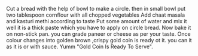 Cut a bread with the help of bowl to make a circle.
then in small bowl put two tablespoon cornflour with all  chopped vegetables 
Add chaat masala and kasturi methi according to taste
Put some amount of water and mix it well
it is a thick paste which you have to apply on circle bread.
Now bake it on non-stick pan.
you can grade paneer or cheese as per your taste.
Once colour changes into golden brown ,crispy gold coin is ready ot it.
you can it as it is or with sauce.
Yumm "Gold Coin Is Ready To Serve".